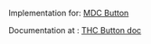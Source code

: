 Implementation for: [MDC Button](https://github.com/material-components/material-components-web/tree/master/packages/mdc-button)

Documentation at : [THC Button doc](https://thc-tools.github.io/react-material-component/?selectedKind=Buttons%2FTHCButton&selectedStory=Base)
